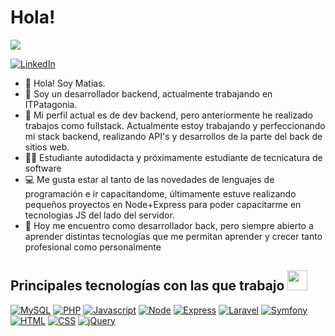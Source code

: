 <h1> Hola! </h1>
<p align='center'>
</p>

<p>
  <a href="https://github.com/DenverCoder1/readme-typing-svg"><img src="https://readme-typing-svg.herokuapp.com?&font=IBM+Plex+Sans&color=abcdef&size=20&lines=Bienvenidos+a+mi+GitHub!;Me+llamo+Matias!;Soy+desarrollador+back-end+++;" /></a>
</p>

   <a href="https://www.linkedin.com/in/matias-gonzalez97/" target="_blank">
    <img target="_blank" alt="LinkedIn" src="https://img.shields.io/badge/LinkedIn-0077B5?style=for-the-badge&logo=linkedin&logoColor=white">
  </a>   

- 👋 Hola! Soy Matias.
- 💼 Soy un desarrollador backend, actualmente trabajando en ITPatagonia.
- 📆 Mi perfil actual es de dev backend, pero anteriormente he realizado trabajos como fullstack. Actualmente estoy trabajando y perfeccionando mi stack backend, realizando API's y desarrollos de la parte del back de sitios web.
- 👨‍🎓 Estudiante autodidacta y próximamente estudiante de tecnicatura de software
- 💻 Me gusta estar al tanto de las novedades de lenguajes de programación e ir capacitandome, últimamente estuve realizando pequeños proyectos en Node+Express para poder capacitarme en tecnologias JS del lado del servidor.
- 🎢 Hoy me encuentro como desarrollador back, pero siempre abierto a aprender distintas tecnologías que me permitan aprender y crecer tanto profesional como personalmente

<h2> Principales tecnologías con las que trabajo <img src = "https://media2.giphy.com/media/QssGEmpkyEOhBCb7e1/giphy.gif?cid=ecf05e47a0n3gi1bfqntqmob8g9aid1oyj2wr3ds3mg700bl&rid=giphy.gif" width = 32px> </h2>


<a href="https://www.mysql.com/"><img alt="MySQL" src="https://img.shields.io/badge/-Mysql-blue"></a>
<a href="https://www.php.net/"><img alt="PHP" src="https://img.shields.io/badge/-PHP-blue"></a>
<a href="https://www.javascript.com/" target="_blank"><img alt="Javascript" src="https://img.shields.io/badge/-Javascript-orange"></a>
<a href="https://nodejs.org/es/" target="_blank"><img alt="Node" src="https://img.shields.io/badge/-NodeJS-green"></a>
<a href="https://expressjs.com/es/"><img alt="Express" src="https://img.shields.io/badge/-Express-lightgrey"></a>
<a href="https://laravel.com/"><img alt="Laravel" src="https://img.shields.io/badge/-Laravel-red"></a>
<a href="https://symfony.es/"><img alt="Symfony" src="https://img.shields.io/badge/-Symfony-purple"></a>
<a href=""><img alt="HTML" src="https://img.shields.io/badge/-HTML-white"></a>
<a href=""><img alt="CSS" src="https://img.shields.io/badge/-CSS-blue"></a>
<a href=""><img alt="jQuery" src="https://img.shields.io/badge/-Jquery-yellowgreen"></a>

